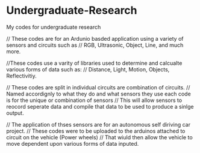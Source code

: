 # Undergraduate-Research
My codes for undergraduate  research 

// These codes are for an Ardunio basded application using a variety of sensors and circuits such as 
// RGB, Ultrasonic, Object, Line, and much more. 

//These codes use a varity of libraries used to determine and calcualte various forms of data such as: 
// Distance, Light, Motion, Objects, Reflectivitiy. 

// These codes are split in individual circuits are combination of circuits. 
// Named accordignly to what they do and what sensors they use each code is for the unique or combination of sensors
// This will allow sensors to reocord seperate data and compile that data to be used to produce a sinlge output.

// The application of thses sensors are for an autonomous self diriving car project.
// These codes were to be uploaded to the arduinos attached to circuit on the vehicle (Power wheels)
// That wiuld then allow the vehicle to move dependent upon various forms of data inputed. 
